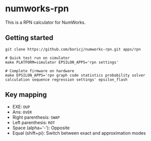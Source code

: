 # numworks-rpn

This is a RPN calculator for NumWorks.

## Getting started

```
git clone https://github.com/boricj/numworks-rpn.git apps/rpn

# Quick test run on simulator
make PLATFORM=simulator EPSILON_APPS='rpn settings'

# Complete firmware on hardware
make EPSILON_APPS='rpn graph code statistics probability solver calculation sequence regression settings' epsilon_flash
```

## Key mapping
- EXE: `DUP`
- Ans: `OVER`
- Right parenthesis: `SWAP`
- Left parenthesis: `ROT`
- Space (alpha+'-'): Opposite
- Equal (shift+pi): Switch between exact and approximation modes
